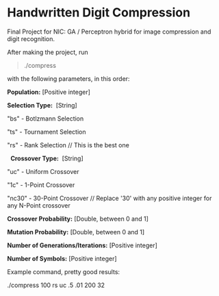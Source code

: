 # Handwritten Digit Compression
Final Project for NIC: GA / Perceptron hybrid for image compression and digit recognition.

After making the project, run

> ./compress

with the following parameters, in this order:

__Population:__
  [Positive integer]
  
  
__Selection Type:__
  [String]
  
  "bs" - Botlzmann Selection
  
  "ts" - Tournament Selection
  
  "rs" - Rank Selection // This is the best one
  
  
__Crossover Type:__
  [String]
  
  "uc" - Uniform Crossover
  
  "1c" - 1-Point Crossover
  
  "nc30" - 30-Point Crossover // Replace '30' with any positive integer for any N-Point crossover
  
  
__Crossover Probability:__
  [Double, between 0 and 1]
  
  
__Mutation Probability:__
  [Double, between 0 and 1]
  
  
__Number of Generations/Iterations:__
  [Positive integer]
  
  
__Number of Symbols:__
  [Positive integer]
  
  
Example command, pretty good results:

./compress 100 rs uc .5 .01 200 32
